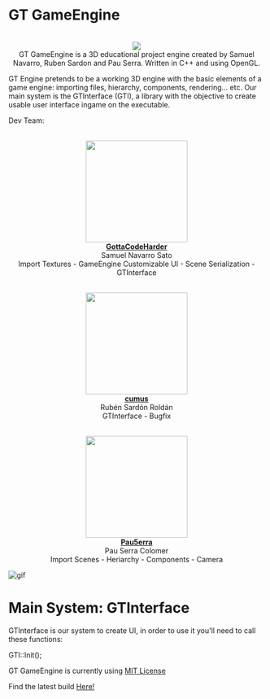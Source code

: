 # GT GameEngine

<p align="center">
   <br> <img src ="https://78.media.tumblr.com/e3c1fd5921741b4e633c658354752f99/tumblr_p140dkkDmc1vonij4o1_400.png" /></div>
<br> GT GameEngine is a 3D educational project engine created by Samuel Navarro, Ruben Sardon and Pau Serra. Written in C++ and using OpenGL.
</p>

GT Engine pretends to be a working 3D engine with the basic elements of a game engine: importing files, hierarchy, components, rendering... etc.
Our main system is the GTInterface (GTI), a library with the objective to create usable user interface ingame on the executable.

Dev Team:

<p align="center">
  <br> <img src="https://78.media.tumblr.com/754d2395803ccaf91f17a5f32d9d0840/tumblr_p141iwzYgm1vonij4o1_540.jpg" width="200" height="200">
  <br> <a href="https://github.com/GottaCodeHarder"> <b>GottaCodeHarder</b></a> 
  <br> Samuel Navarro Sato
  <br> Import Textures - GameEngine Customizable UI - Scene Serialization - GTInterface 
</p>

<p align="center">
  <br> <img src="https://78.media.tumblr.com/acc2027b302ae5c58dc1347275ae10a2/tumblr_p141wgyFCX1vonij4o1_1280.jpg" width="200" height="200">
  <br> <a href="https://github.com/cumus"> <b>cumus</b></a> 
  <br> Rubén Sardón Roldán
  <br> GTInterface - Bugfix
</p>

<p align="center">
  <br> <img src="https://78.media.tumblr.com/faa75b3f1c2bffaa63bbf538acba1299/tumblr_p141j7S5hM1vonij4o1_1280.jpg" width="200" height="200">
  <br> <a href="https://github.com/Pau5erra"> <b>Pau5erra</b></a> 
  <br> Pau Serra Colomer
  <br> Import Scenes - Heriarchy - Components - Camera

 ![gif](https://78.media.tumblr.com/dd2e5bf312e33fb6a71dbbc7fa23bc07/tumblr_p14k5lPeDr1vonij4o1_540.gif)
</p>

# Main System: GTInterface

GTInterface is our system to create UI, in order to use it you'll need to call these functions:

GTI::Init();

GT GameEngine is currently using [MIT License](LICENSE.md)  

Find the latest build <a href="https://github.com/GottaCodeHarder/GT-Engine/releases" class="btn">Here!</a>
